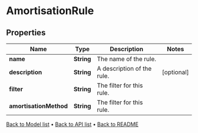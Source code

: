 

# AmortisationRule


## Properties

| Name | Type | Description | Notes |
|------------ | ------------- | ------------- | -------------|
|**name** | **String** | The name of the rule. |  |
|**description** | **String** | A description of the rule. |  [optional] |
|**filter** | **String** | The filter for this rule. |  |
|**amortisationMethod** | **String** | The filter for this rule. |  |



[Back to Model list](../README.md#documentation-for-models) &#8226; [Back to API list](../README.md#documentation-for-api-endpoints) &#8226; [Back to README](../README.md)


